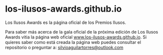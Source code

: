 # los-ilusos-awards.github.io
Los Ilusos Awards es la página oficial de los Premios Ilusos.

Para saber más acerca de la gala oficial de la próxima edición de Los Ilusos Awards vitia la página web oficial www.los-ilusos-awards.github.io.
Si quieres saber como está creada la página web puedes consultar el repositorio o preguntar a: silvioaguilartorres@outlook.com
